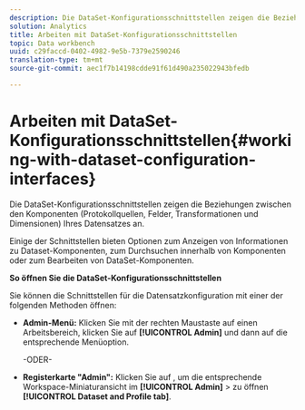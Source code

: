 ```yaml
---
description: Die DataSet-Konfigurationsschnittstellen zeigen die Beziehungen zwischen den Komponenten (Protokollquellen, Felder, Transformationen und Dimensionen) Ihres Datensatzes an.
solution: Analytics
title: Arbeiten mit DataSet-Konfigurationsschnittstellen
topic: Data workbench
uuid: c29faccd-0402-4982-9e5b-7379e2590246
translation-type: tm+mt
source-git-commit: aec1f7b14198cdde91f61d490a235022943bfedb

---
```



# Arbeiten mit DataSet-Konfigurationsschnittstellen{#working-with-dataset-configuration-interfaces}

Die DataSet-Konfigurationsschnittstellen zeigen die Beziehungen zwischen den Komponenten (Protokollquellen, Felder, Transformationen und Dimensionen) Ihres Datensatzes an.

Einige der Schnittstellen bieten Optionen zum Anzeigen von Informationen zu Dataset-Komponenten, zum Durchsuchen innerhalb von Komponenten oder zum Bearbeiten von DataSet-Komponenten.

**So öffnen Sie die DataSet-Konfigurationsschnittstellen**

Sie können die Schnittstellen für die Datensatzkonfiguration mit einer der folgenden Methoden öffnen:

* **Admin-Menü:** Klicken Sie mit der rechten Maustaste auf einen Arbeitsbereich, klicken Sie auf **[!UICONTROL Admin]** und dann auf die entsprechende Menüoption.

   -ODER-

* **Registerkarte &quot;Admin&quot;:** Klicken Sie auf , um die entsprechende Workspace-Miniaturansicht im **[!UICONTROL Admin]** > zu öffnen **[!UICONTROL Dataset and Profile tab]**.

